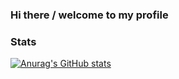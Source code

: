 ### Hi there / welcome to my profile

### Stats 
[![Anurag's GitHub stats](https://github-readme-stats.vercel.app/api?username=itstajiri&theme=tokyonight&hide=issues,contribs&include_all_commits=2017)](https://github.com/kadantte/github-readme-stats)

<!--
**itstajiri/itstajiri** is a ✨ _special_ ✨ repository because its `README.md` (this file) appears on your GitHub profile.

Here are some ideas to get you started:

- 🔭 I’m currently working on ...
- 🌱 I’m currently learning ...
- 👯 I’m looking to collaborate on ...
- 🤔 I’m looking for help with ...
- 💬 Ask me about ...
- 📫 How to reach me: ...
- 😄 Pronouns: ...
- ⚡ Fun fact: ...
-->
